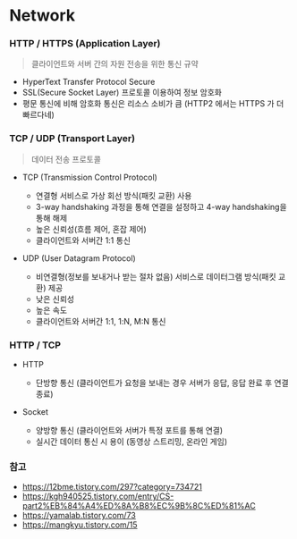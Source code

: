 # Network

### HTTP / HTTPS (Application Layer)
> 클라이언트와 서버 간의 자원 전송을 위한 통신 규약

* HyperText Transfer Protocol Secure
* SSL(Secure Socket Layer) 프로토콜 이용하여 정보 암호화
* 평문 통신에 비해 암호화 통신은 리소스 소비가 큼 (HTTP2 에서는 HTTPS 가 더 빠르다네)

### TCP / UDP (Transport Layer)
> 데이터 전송 프로토콜

* TCP (Transmission Control Protocol)
    - 연결형 서비스로 가상 회선 방식(패킷 교환) 사용
    - 3-way handshaking 과정을 통해 연결을 설정하고 4-way handshaking을 통해 해제
    - 높은 신뢰성(흐름 제어, 혼잡 제어)
    - 클라이언트와 서버간 1:1 통신

* UDP (User Datagram Protocol)  
    - 비연결형(정보를 보내거나 받는 절차 없음) 서비스로 데이터그램 방식(패킷 교환) 제공
    - 낮은 신뢰성
    - 높은 속도
    - 클라이언트와 서버간 1:1, 1:N, M:N 통신

### HTTP / TCP

* HTTP  
    - 단방향 통신 (클라이언트가 요청을 보내는 경우 서버가 응답, 응답 완료 후 연결 종료)

* Socket  
    - 양방향 통신 (클라이언트와 서버가 특정 포트를 통해 연결)
    - 실시간 데이터 통신 시 용이 (동영상 스트리밍, 온라인 게임)

### 참고
* https://12bme.tistory.com/297?category=734721
* https://kgh940525.tistory.com/entry/CS-part2%EB%84%A4%ED%8A%B8%EC%9B%8C%ED%81%AC
* https://yamalab.tistory.com/73
* https://mangkyu.tistory.com/15



